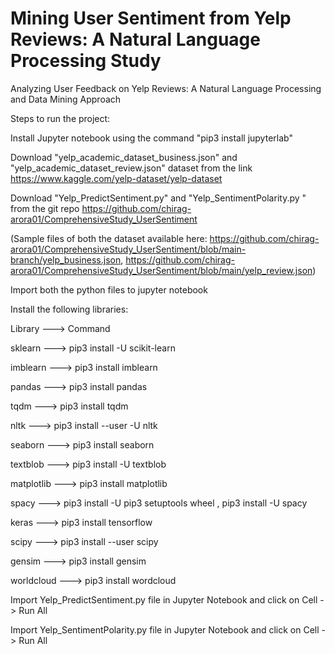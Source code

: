 # Mining User Sentiment from Yelp Reviews: A Natural Language Processing Study

Analyzing User Feedback on Yelp Reviews: A Natural Language Processing and Data Mining Approach

Steps to run the project:

Install Jupyter notebook using the command "pip3 install jupyterlab"

Download "yelp_academic_dataset_business.json" and "yelp_academic_dataset_review.json" dataset from the link https://www.kaggle.com/yelp-dataset/yelp-dataset

Download "Yelp_PredictSentiment.py" and "Yelp_SentimentPolarity.py " from the git repo https://github.com/chirag-arora01/ComprehensiveStudy_UserSentiment

(Sample files of both the dataset available here: https://github.com/chirag-arora01/ComprehensiveStudy_UserSentiment/blob/main-branch/yelp_business.json, https://github.com/chirag-arora01/ComprehensiveStudy_UserSentiment/blob/main/yelp_review.json)

Import both the python files to jupyter notebook

Install the following libraries:

Library	---> Command

sklearn	---> pip3 install -U scikit-learn

imblearn --->	pip3 install imblearn

pandas	---> pip3 install pandas

tqdm --->	pip3 install tqdm

nltk	---> pip3 install --user -U nltk

seaborn	---> pip3 install seaborn

textblob	---> pip3 install -U textblob

matplotlib	---> pip3 install matplotlib

spacy	---> pip3 install -U pip3 setuptools wheel , pip3 install -U spacy

keras	---> pip3 install tensorflow

scipy	---> pip3 install --user scipy

gensim	---> pip3 install gensim

worldcloud	---> pip3 install wordcloud

Import Yelp_PredictSentiment.py file in Jupyter Notebook and click on Cell -> Run All

Import Yelp_SentimentPolarity.py file in Jupyter Notebook and click on Cell -> Run All
